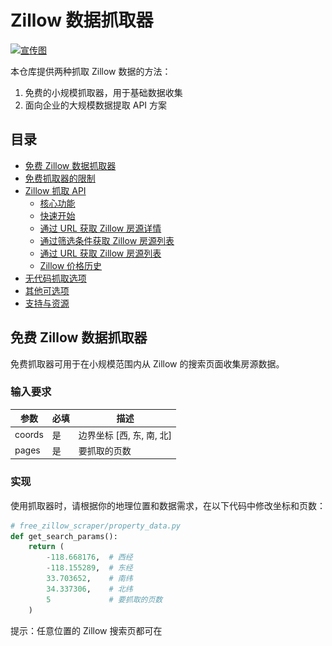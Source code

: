 # Zillow 数据抓取器

[![宣传图](https://github.com/bright-cn/LinkedIn-Scraper/blob/main/Proxies%20and%20scrapers%20GitHub%20bonus%20banner.png)](https://brightdata.com/products/web-scraper/zillow) 

本仓库提供两种抓取 Zillow 数据的方法：
1. 免费的小规模抓取器，用于基础数据收集
2. 面向企业的大规模数据提取 API 方案

## 目录
- [免费 Zillow 数据抓取器](#免费-Zillow-数据抓取器)
- [免费抓取器的限制](#免费抓取器的限制)
- [Zillow 抓取 API](#Zillow-抓取-API)
  - [核心功能](#核心功能)
  - [快速开始](#快速开始)
  - [通过 URL 获取 Zillow 房源详情](#通过-URL-获取-Zillow-房源详情)
  - [通过筛选条件获取 Zillow 房源列表](#通过筛选条件获取-Zillow-房源列表)
  - [通过 URL 获取 Zillow 房源列表](#通过-URL-获取-Zillow-房源列表)
  - [Zillow 价格历史](#Zillow-价格历史)
- [无代码抓取选项](#无代码抓取选项)
- [其他可选项](#其他可选项)
- [支持与资源](#支持与资源)

## 免费 Zillow 数据抓取器
免费抓取器可用于在小规模范围内从 Zillow 的搜索页面收集房源数据。

### 输入要求
| 参数 | 必填 | 描述 |
|------|------|------|
| coords | 是 | 边界坐标 [西, 东, 南, 北] |
| pages  | 是 | 要抓取的页数 |

### 实现
使用抓取器时，请根据你的地理位置和数据需求，在以下代码中修改坐标和页数：
```python
# free_zillow_scraper/property_data.py
def get_search_params():
    return (
        -118.668176,  # 西经
        -118.155289,  # 东经
        33.703652,    # 南纬
        34.337306,    # 北纬
        5             # 要抓取的页数
    )
```

提示：任意位置的 Zillow 搜索页都可在 <script> 标签中找到地理坐标。查找以下标签：
```bash
<script id="__NEXT_DATA__" type="application/json">
```

### 示例输出
```json
{
    "id": "20595672",
    "price": "$1,599,900",
    "zestimate": 1605500,
    "location": {
        "address": "2215 Wellington Rd, Los Angeles, CA 90016",
        "city": "Los Angeles",
        "state": "CA",
        "zip": "90016",
        "coordinates": {"lat": 34.036064, "lon": -118.33622},
    },
    "details": {
        "beds": 4,
        "baths": 3.0,
        "area_sqft": 1886,
        "lot_acres": 8577.0,
        "property_type": "SINGLE_FAMILY",
    },
    "listing": {
        "status": "House for sale",
        "days_on_zillow": 5,
        "broker": "ehomes",
        "url": "https://www.zillow.com/homedetails/2215-Wellington-Rd-Los-Angeles-CA-90016/20595672_zpid/",
    },
},
```

## 免费抓取器的限制
免费 Zillow 抓取器适合小规模数据提取，但存在以下限制：

- 速率限制：抓取几次后 Zillow 会限制请求。
- IP 封禁：同一 IP 频繁抓取可能被封禁。
- 可扩展性有限：不适合高容量数据收集。
- 验证码：Zillow 可能通过验证码阻止自动化请求。
- 蜜罐：Zillow 使用蜜罐机制识别并拦截机器人。

若需大规模抓取，请考虑使用下方的 Zillow 抓取 API。

## Zillow 抓取 API
Bright Data 的 [Zillow 抓取 API](https://www.bright.cn/products/web-scraper/zillow) 可在无需自建和维护基础设施的情况下，提供可扩展、可靠、免操心的大规模 Zillow 数据提取方案。

### 核心功能
- 可扩展且可靠：针对高吞吐与实时采集优化。
- 反封锁：内置代理轮换与验证码处理。
- 合规：完全符合 GDPR 与 CCPA。
- 全球覆盖：可访问任意地区与语言的数据。
- 实时数据：低延迟的新鲜数据。
- 高级筛选：通过精确过滤器自定义采集。
- 按用量计费：仅为成功响应付费。
- 免费试用：赠送 20 次免费 API 调用。
- 7x24 支持：提供全天候技术支持。
- 无代码选项：支持通过 API 或无代码抓取器采集 Zillow 数据。

### 快速开始
- 注册：创建一个 [Bright Data 账户](https://www.bright.cn/)。
- 获取 API 令牌：在控制台获取你的 [API key](https://docs.brightdata.com/general/account/api-token)。
- 选择接口：从下方可用的 API 端点中进行选择。

## 1. 通过 URL 获取 Zillow 房源详情
通过提供房源 URL 来收集房源详情。

<img width="700" alt="zillow-房源列表信息" src="https://github.com/bright-cn/zillow-scraper/blob/main/zillow-images/zillow-properties-listing-information.png" />

### 输入参数
| 参数 | 必填 | 描述 |
|------|------|------|
| `url` | 是 | Zillow 房源 URL |

### 示例请求
#### Python 代码：
```python
properties = [
    {"url": "https://www.zillow.com/homedetails/73-Beverly-Park-Ln-Beverly-Hills-CA-90210/20533547_zpid/"},
    {"url": "https://www.zillow.com/homedetails/1945-N-Edgemont-St-Los-Angeles-CA-90027/20809871_zpid/"}
]
```

👉 完整 Python 脚本：[zillow_properties.py](https://github.com/bright-cn/Zillow-Scraper/blob/main/zillow_api_scraper/zillow_properties.py)

#### cURL 命令：
```bash
curl -H "Authorization: Bearer YOUR_API_TOKEN" \
     -H "Content-Type: application/json" \
     -d '[
           {
             "url": "https://www.zillow.com/homedetails/2506-Gordon-Cir-South-Bend-IN-46635/77050198_zpid/?t=for_sale"
           }
         ]' \
     "https://api.brightdata.com/datasets/v3/trigger?dataset_id=gd_lfqkr8wm13ixtbd8f5&include_errors=true"
```

### 响应示例结构
```json
{
    "property_overview": {
        "address": "73 Beverly Park Ln, Beverly Hills, CA 90210",
        "price": "$89,900,000",
        "status": "FOR_SALE",
        "living_area": "28,500 sq ft",
        "lot_size": "2.68 acres",
        "bedrooms": 9,
        "bathrooms": 22,
    },
    "key_features": {
        "highlights": [
            "85-foot infinity lap pool",
            "Two kitchens (including commercial-grade)",
            "5,000 sq ft primary suite",
            "Screening room",
            "Gated community with guard",
        ],
        "views": ["City", "Ocean", "Mountain", "Canyon"],
    },
    "financial": {
        "last_sold": "2021-04-08 for $28,500,000",
        "property_tax_rate": "1.18%",
        "monthly_hoa": "$6,216",
    },
}
```

👉 以上为部分响应。完整字段请参见[完整 JSON 响应](https://github.com/bright-cn/Zillow-Scraper/blob/main/zillow_api_data/zillow_properties.json)。

## 2. 通过筛选条件获取 Zillow 房源列表
使用位置和其他条件搜索房源。

<img width="700" alt="zillow-按输入筛选的房源列表" src="https://github.com/bright-cn/zillow-scraper/blob/main/zillow-images/zillow-properties-listing-by-input.png" />

提示：部分房源可能包含多个单元，导致返回多条记录。若需限制结果量，请使用 [Limit per input](https://docs.brightdata.com/scraping-automation/web-scraper-api/overview#limit-records)。

### 输入参数
| 参数 | 必填 | 描述 |
|------|------|------|
| `location` | 是 | 可为邮编、城市或州 |
| `listingCategory` | 是 | 选项：Sold、House for rent、House for sale |
| `HomeType` | 是 | 来自 Zillow 的户型类型（如 Houses、Apartments、Townhomes） |

### 示例请求
#### Python 代码：
```python
filters = [
    {"location": "92027", "listingCategory": "Sold", "HomeType": "Houses"},
    {"location": "New York", "listingCategory": "House for rent", "HomeType": "Condos"},
    {"location": "Colorado", "listingCategory": "", "HomeType": ""},
]
```
👉 完整 Python 脚本：[zillow_discovered_properties.py](https://github.com/bright-cn/Zillow-Scraper/blob/main/zillow_api_scraper/zillow_discovered_properties.py)

#### cURL 命令：
```bash
curl -H "Authorization: Bearer YOUR_API_TOKEN" \
     -H "Content-Type: application/json" \
     -d '[{"location": "New York", "listingCategory": "House for rent", "HomeType": "Houses"},
          {"location": "02118", "listingCategory": "House for sale", "HomeType": "Condos"},
          {"location": "Colorado", "listingCategory": "", "HomeType": ""}]' \
     "https://api.brightdata.com/datasets/v3/trigger?dataset_id=gd_lfqkr8wm13ixtbd8f5&include_errors=true&type=discover_new&discover_by=input_filters"
```

### 响应示例结构
```json
{
    "address": {
        "streetAddress": "569 Hayward Pl",
        "city": "Escondido",
        "state": "CA",
        "zipcode": "92027",
    },
    "homeStatus": "SOLD",
    "bedrooms": 4,
    "bathrooms": 2,
    "livingArea": 1446,
    "livingAreaUnits": "Square Feet",
    "lotSize": 5933,
    "lotAreaUnits": "Square Feet",
    "homeType": "SINGLE_FAMILY",
    "yearBuilt": 1987,
    "lastSoldPrice": 689000,
    "dateSoldString": "2022-08-11",
    "zestimate": 818100,
    "rentZestimate": 3752,
    "schools": [
        {
            "name": "Glen View Elementary School",
            "distance": 0.6,
            "rating": 5,
            "grades": "K-5",
        },
        {
            "name": "Hidden Valley Middle School",
            "distance": 1.2,
            "rating": 5,
            "grades": "6-8",
        },
        {
            "name": "Orange Glen High School",
            "distance": 1.4,
            "rating": 5,
            "grades": "9-12",
        },
    ],
    "url": "https://www.zillow.com/homedetails/569-Hayward-Pl-Escondido-CA-92027/16696746_zpid/",
}
```

👉 以上为部分响应。完整字段请参见[完整 JSON 响应](https://github.com/bright-cn/Zillow-Scraper/blob/main/zillow_api_data/zillow_discovered_properties.json)。

## 3. 通过 URL 获取 Zillow 房源列表
直接使用 Zillow 搜索页面的 URL 搜索房源。

<img width="700" alt="zillow-按URL的房源列表" src="https://github.com/bright-cn/zillow-scraper/blob/main/zillow-images/zillow-properties-listing-by-url.png" />

提示：部分房源可能包含多个单元，导致返回多条记录。若需限制结果量，请使用 [Limit per input](https://docs.brightdata.com/scraping-automation/web-scraper-api/overview#limit-records)。

### 输入参数
| 参数 | 必填 | 描述 |
|------|------|------|
| `url` | 是 | 包含完整搜索参数的 Zillow 搜索 URL |

### 示例请求
#### Python 代码：
```python
urls = [
    {"url": "https://www.zillow.com/south-bend-in/?searchQueryState=%7B%22pagination%22%3A..."},
    {"url": "https://www.zillow.com/new-york-ny/rentals/?searchQueryState=%7B%22isMapVisible%22%3A..."},
    {"url": "https://www.zillow.com/sands-point-ny/rentals/?searchQueryState=%7B%22isMapVisible%22%3A..."},
]
```
👉 完整 Python 脚本：[zillow_discovered_properties_by_url.py](https://github.com/bright-cn/Zillow-Scraper/blob/main/zillow_api_scraper/zillow_discovered_properties_by_url.py)

#### cURL 命令：
```bash
curl -H "Authorization: Bearer YOUR_API_TOKEN" \
     -H "Content-Type: application/json" \
     -d '[{"url": "https://www.zillow.com/south-bend-in/?searchQueryState=%7B%22pagination%22%3A..."}]' \
     "https://api.brightdata.com/datasets/v3/trigger?dataset_id=gd_lfqkr8wm13ixtbd8f5&include_errors=true&type=discover_new&discover_by=url"
```

### 响应示例结构
```json
{
    "zpid": 77029580,
    "address": {
        "streetAddress": "1937 Churchill Dr",
        "city": "South Bend",
        "state": "IN",
        "zipcode": "46617",
    },
    "price": 435000,
    "bedrooms": 4,
    "bathrooms": 4,
    "livingArea": 3197,
    "lotAreaValue": 0.46,
    "lotAreaUnits": "Acres",
    "yearBuilt": 1968,
    "homeStatus": "FOR_SALE",
    "zestimate": 420400,
    "lastSoldPrice": 134000,
    "dateSold": "2013-05-20",
    "schools": [
        {"name": "McKinley Elementary School", "rating": 4},
        {"name": "Edison Intermediate Center", "rating": 2},
        {"name": "Rise Up Academy At Eggleston", "rating": 1},
    ],
    "mortgageRates": {"thirtyYearFixedRate": 6.536},
    "listingProvidedBy": {"name": "Eric M Bomkamp", "phoneNumber": "574-360-2569"},
    "url": "https://www.zillow.com/homedetails/1937-Churchill-Dr-South-Bend-IN-46617/77029580_zpid/",
}
```
👉 以上为部分响应。完整字段请参见[完整 JSON 响应](https://github.com/bright-cn/Zillow-Scraper/blob/main/zillow_api_data/zillow_discovered_properties_by_url.json)。

## 4. Zillow 价格历史
收集某个房源的历史价格信息。

<img width="700" alt="zillow-价格历史" src="https://github.com/bright-cn/zillow-scraper/blob/main/zillow-images/zillow-price-history.png" />

### 输入参数
| 参数 | 必填 | 描述 |
|------|------|------|
| `url` | 是 | Zillow 房源 URL |

### 示例请求
#### Python 代码：
```python
urls = [
    {"url": "https://www.zillow.com/homedetails/8305-Blue-Heron-Way-Raleigh-NC-27615/6468808_zpid/"},
    {"url": "https://www.zillow.com/homedetails/930-3rd-St-SE-Hickory-NC-28602/71557289_zpid/"},
]
```
👉 完整 Python 脚本：[zillow_price_history.py](https://github.com/bright-cn/Zillow-Scraper/blob/main/zillow_api_scraper/zillow_price_history.py)

#### cURL 命令：
```bash
curl -H "Authorization: Bearer YOUR_API_TOKEN" \
     -H "Content-Type: application/json" \
     -d '[{"url": "https://www.zillow.com/homedetails/8305-Blue-Heron-Way-Raleigh-NC-27615/6468808_zpid/"},
          {"url": "https://www.zillow.com/homedetails/930-3rd-St-SE-Hickory-NC-28602/71557289_zpid/"}]' \
     "https://api.brightdata.com/datasets/v3/trigger?dataset_id=gd_lxu1cz9r88uiqsosl&include_errors=true"
```

### 响应示例结构
```json
{
    "url": "https://www.zillow.com/homedetails/8305-Blue-Heron-Way-Raleigh-NC-27615/6468808_zpid/",
    "zpid": "6468808",
    "date": "2020-11-13T00:00:00.000Z",
    "event": "Sold",
    "price": 440000,
    "price_per_squarefoot": 127,
    "source": "Doorify MLS",
    "timestamp": "2025-02-09T16:56:42.074Z",
}
```
👉 以上为部分响应。完整字段请参见[完整 JSON 响应](https://github.com/bright-cn/Zillow-Scraper/blob/main/zillow_api_data/zillow_price_history.json)。

## 无代码抓取选项
Bright Data 的无代码抓取器为无需编程即可收集 Zillow 数据提供了友好的方式。
- 几分钟即可完成抓取器配置
- 全自动化数据采集流程
- 结果可直接以多种格式下载

详细说明请参阅我们的[快速上手指南](https://github.com/bright-cn/Zillow-Scraper/blob/main/no-code-scraper.md)。

## 其他可选项
通过以下参数微调你的数据采集：

| 参数 | 类型 | 描述 | 示例 |
|------|------|------|------|
| `limit` | `integer` | 每个输入的最大返回数量 | `limit=10` |
| `include_errors` | `boolean` | 返回错误报告以便排查 | `include_errors=true` |
| `notify` | `url` | 任务完成时回调通知的 Webhook URL | `notify=https://notify-me.com/` |
| `format` | `enum` | 输出格式（如 JSON、NDJSON、JSONL、CSV） | `format=json` |

专业提示：你可以将数据传送至[外部存储](https://docs.brightdata.com/scraping-automation/web-data-apis/web-scraper-api/overview#via-deliver-to-external-storage)或[Webhook](https://docs.brightdata.com/scraping-automation/web-data-apis/web-scraper-api/overview#via-webhook)。

## 支持与资源
- API 文档：[Bright Data Docs](https://docs.brightdata.com/scraping-automation/web-scraper-api/trigger-a-collection)
- 抓取最佳实践：[避免被封锁](https://www.bright.cn/blog/web-data/web-scraping-without-getting-blocked)
- 技术支持：[联系我们](mailto:support@brightdata.com)
